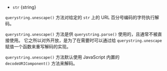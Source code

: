 <!-- YAML
added: v0.1.25
-->
* `str` {string}

`querystring.unescape()` 方法对给定的 `str` 上的 URL 百分号编码的字符执行解码。

`querystring.unescape()` 方法是供 `querystring.parse()` 使用的，且通常不被直接使用。
它之所以对外开放，是为了在需要时可以通过给 `querystring.unescape` 赋值一个函数来重写解码的实现。

`querystring.unescape()` 方法默认使用 JavaScript 内置的 `decodeURIComponent()` 方法来解码。

